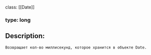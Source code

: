 class: [[Date]]
### type: long
## Description:
`
Возвращает кол-во миллисекунд, которое хранится в объекте Date.
`
